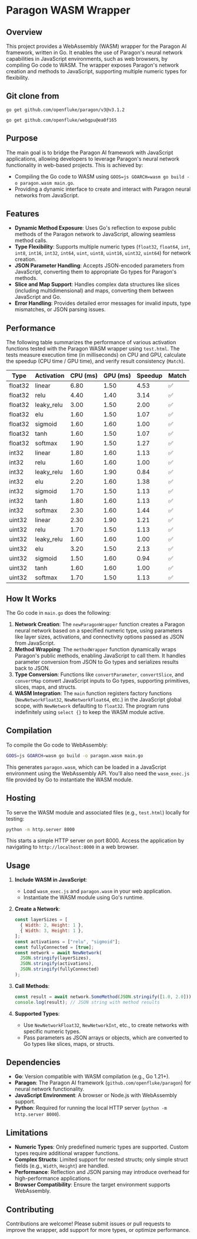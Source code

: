 # Paragon WASM Wrapper

## Overview

This project provides a WebAssembly (WASM) wrapper for the Paragon AI framework, written in Go. It enables the use of Paragon's neural network capabilities in JavaScript environments, such as web browsers, by compiling Go code to WASM. The wrapper exposes Paragon's network creation and methods to JavaScript, supporting multiple numeric types for flexibility.

## Git clone from

```
go get github.com/openfluke/paragon/v3@v3.1.2
```

```
go get github.com/openfluke/webgpu@ea0f165
```

## Purpose

The main goal is to bridge the Paragon AI framework with JavaScript applications, allowing developers to leverage Paragon's neural network functionality in web-based projects. This is achieved by:

- Compiling the Go code to WASM using `GOOS=js GOARCH=wasm go build -o paragon.wasm main.go`.
- Providing a dynamic interface to create and interact with Paragon neural networks from JavaScript.

## Features

- **Dynamic Method Exposure**: Uses Go's reflection to expose public methods of the Paragon network to JavaScript, allowing seamless method calls.
- **Type Flexibility**: Supports multiple numeric types (`float32`, `float64`, `int`, `int8`, `int16`, `int32`, `int64`, `uint`, `uint8`, `uint16`, `uint32`, `uint64`) for network creation.
- **JSON Parameter Handling**: Accepts JSON-encoded parameters from JavaScript, converting them to appropriate Go types for Paragon's methods.
- **Slice and Map Support**: Handles complex data structures like slices (including multidimensional) and maps, converting them between JavaScript and Go.
- **Error Handling**: Provides detailed error messages for invalid inputs, type mismatches, or JSON parsing issues.

## Performance

The following table summarizes the performance of various activation functions tested with the Paragon WASM wrapper using `test.html`. The tests measure execution time (in milliseconds) on CPU and GPU, calculate the speedup (CPU time / GPU time), and verify result consistency (`Match`).

| Type    | Activation | CPU (ms) | GPU (ms) | Speedup | Match |
| ------- | ---------- | -------- | -------- | ------- | ----- |
| float32 | linear     | 6.80     | 1.50     | 4.53    | ✅    |
| float32 | relu       | 4.40     | 1.40     | 3.14    | ✅    |
| float32 | leaky_relu | 3.00     | 1.50     | 2.00    | ✅    |
| float32 | elu        | 1.60     | 1.50     | 1.07    | ✅    |
| float32 | sigmoid    | 1.60     | 1.60     | 1.00    | ✅    |
| float32 | tanh       | 1.60     | 1.50     | 1.07    | ✅    |
| float32 | softmax    | 1.90     | 1.50     | 1.27    | ✅    |
| int32   | linear     | 1.80     | 1.60     | 1.13    | ✅    |
| int32   | relu       | 1.60     | 1.60     | 1.00    | ✅    |
| int32   | leaky_relu | 1.60     | 1.90     | 0.84    | ✅    |
| int32   | elu        | 2.20     | 1.60     | 1.38    | ✅    |
| int32   | sigmoid    | 1.70     | 1.50     | 1.13    | ✅    |
| int32   | tanh       | 1.80     | 1.60     | 1.13    | ✅    |
| int32   | softmax    | 2.30     | 1.60     | 1.44    | ✅    |
| uint32  | linear     | 2.30     | 1.90     | 1.21    | ✅    |
| uint32  | relu       | 1.70     | 1.50     | 1.13    | ✅    |
| uint32  | leaky_relu | 1.60     | 1.60     | 1.00    | ✅    |
| uint32  | elu        | 3.20     | 1.50     | 2.13    | ✅    |
| uint32  | sigmoid    | 1.50     | 1.60     | 0.94    | ✅    |
| uint32  | tanh       | 1.60     | 1.60     | 1.00    | ✅    |
| uint32  | softmax    | 1.70     | 1.50     | 1.13    | ✅    |

## How It Works

The Go code in `main.go` does the following:

1. **Network Creation**: The `newParagonWrapper` function creates a Paragon neural network based on a specified numeric type, using parameters like layer sizes, activations, and connectivity options passed as JSON from JavaScript.
2. **Method Wrapping**: The `methodWrapper` function dynamically wraps Paragon's public methods, enabling JavaScript to call them. It handles parameter conversion from JSON to Go types and serializes results back to JSON.
3. **Type Conversion**: Functions like `convertParameter`, `convertSlice`, and `convertMap` convert JavaScript inputs to Go types, supporting primitives, slices, maps, and structs.
4. **WASM Integration**: The `main` function registers factory functions (`NewNetworkFloat32`, `NewNetworkFloat64`, etc.) in the JavaScript global scope, with `NewNetwork` defaulting to `float32`. The program runs indefinitely using `select {}` to keep the WASM module active.

## Compilation

To compile the Go code to WebAssembly:

```bash
GOOS=js GOARCH=wasm go build -o paragon.wasm main.go
```

This generates `paragon.wasm`, which can be loaded in a JavaScript environment using the WebAssembly API. You'll also need the `wasm_exec.js` file provided by Go to instantiate the WASM module.

## Hosting

To serve the WASM module and associated files (e.g., `test.html`) locally for testing:

```bash
python -m http.server 8000
```

This starts a simple HTTP server on port 8000. Access the application by navigating to `http://localhost:8000` in a web browser.

## Usage

1. **Include WASM in JavaScript**:

   - Load `wasm_exec.js` and `paragon.wasm` in your web application.
   - Instantiate the WASM module using Go's runtime.

2. **Create a Network**:

   ```javascript
   const layerSizes = [
     { Width: 2, Height: 1 },
     { Width: 3, Height: 1 },
   ];
   const activations = ["relu", "sigmoid"];
   const fullyConnected = [true];
   const network = await NewNetwork(
     JSON.stringify(layerSizes),
     JSON.stringify(activations),
     JSON.stringify(fullyConnected)
   );
   ```

3. **Call Methods**:

   ```javascript
   const result = await network.SomeMethod(JSON.stringify([1.0, 2.0]));
   console.log(result); // JSON string with method results
   ```

4. **Supported Types**:
   - Use `NewNetworkFloat32`, `NewNetworkInt`, etc., to create networks with specific numeric types.
   - Pass parameters as JSON arrays or objects, which are converted to Go types like slices, maps, or structs.

## Dependencies

- **Go**: Version compatible with WASM compilation (e.g., Go 1.21+).
- **Paragon**: The Paragon AI framework (`github.com/openfluke/paragon`) for neural network functionality.
- **JavaScript Environment**: A browser or Node.js with WebAssembly support.
- **Python**: Required for running the local HTTP server (`python -m http.server 8000`).

## Limitations

- **Numeric Types**: Only predefined numeric types are supported. Custom types require additional wrapper functions.
- **Complex Structs**: Limited support for nested structs; only simple struct fields (e.g., `Width`, `Height`) are handled.
- **Performance**: Reflection and JSON parsing may introduce overhead for high-performance applications.
- **Browser Compatibility**: Ensure the target environment supports WebAssembly.

## Contributing

Contributions are welcome! Please submit issues or pull requests to improve the wrapper, add support for more types, or optimize performance.
